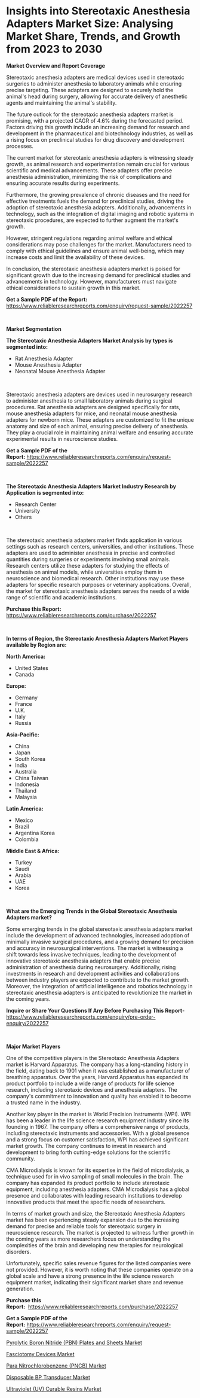 <p><h1>Insights into Stereotaxic Anesthesia Adapters Market Size: Analysing Market Share, Trends, and Growth from 2023 to 2030</h1></p><p><strong>Market Overview and Report Coverage</strong></p>
<p><p>Stereotaxic anesthesia adapters are medical devices used in stereotaxic surgeries to administer anesthesia to laboratory animals while ensuring precise targeting. These adapters are designed to securely hold the animal's head during surgery, allowing for accurate delivery of anesthetic agents and maintaining the animal's stability.</p><p>The future outlook for the stereotaxic anesthesia adapters market is promising, with a projected CAGR of 4.6% during the forecasted period. Factors driving this growth include an increasing demand for research and development in the pharmaceutical and biotechnology industries, as well as a rising focus on preclinical studies for drug discovery and development processes.</p><p>The current market for stereotaxic anesthesia adapters is witnessing steady growth, as animal research and experimentation remain crucial for various scientific and medical advancements. These adapters offer precise anesthesia administration, minimizing the risk of complications and ensuring accurate results during experiments.</p><p>Furthermore, the growing prevalence of chronic diseases and the need for effective treatments fuels the demand for preclinical studies, driving the adoption of stereotaxic anesthesia adapters. Additionally, advancements in technology, such as the integration of digital imaging and robotic systems in stereotaxic procedures, are expected to further augment the market's growth.</p><p>However, stringent regulations regarding animal welfare and ethical considerations may pose challenges for the market. Manufacturers need to comply with ethical guidelines and ensure animal well-being, which may increase costs and limit the availability of these devices.</p><p>In conclusion, the stereotaxic anesthesia adapters market is poised for significant growth due to the increasing demand for preclinical studies and advancements in technology. However, manufacturers must navigate ethical considerations to sustain growth in this market.</p></p>
<p><strong>Get a Sample PDF of the Report:</strong> <a href="https://www.reliableresearchreports.com/enquiry/request-sample/2022257">https://www.reliableresearchreports.com/enquiry/request-sample/2022257</a></p>
<p>&nbsp;</p>
<p><strong>Market Segmentation</strong></p>
<p><strong>The Stereotaxic Anesthesia Adapters Market Analysis by types is segmented into:</strong></p>
<p><ul><li>Rat Anesthesia Adapter</li><li>Mouse Anesthesia Adapter</li><li>Neonatal Mouse Anesthesia Adapter</li></ul></p>
<p>&nbsp;</p>
<p><p>Stereotaxic anesthesia adapters are devices used in neurosurgery research to administer anesthesia to small laboratory animals during surgical procedures. Rat anesthesia adapters are designed specifically for rats, mouse anesthesia adapters for mice, and neonatal mouse anesthesia adapters for newborn mice. These adapters are customized to fit the unique anatomy and size of each animal, ensuring precise delivery of anesthesia. They play a crucial role in maintaining animal welfare and ensuring accurate experimental results in neuroscience studies.</p></p>
<p><strong>Get a Sample PDF of the Report:</strong>&nbsp;<a href="https://www.reliableresearchreports.com/enquiry/request-sample/2022257">https://www.reliableresearchreports.com/enquiry/request-sample/2022257</a></p>
<p>&nbsp;</p>
<p><strong>The Stereotaxic Anesthesia Adapters Market Industry Research by Application is segmented into:</strong></p>
<p><ul><li>Research Center</li><li>University</li><li>Others</li></ul></p>
<p>&nbsp;</p>
<p><p>The stereotaxic anesthesia adapters market finds application in various settings such as research centers, universities, and other institutions. These adapters are used to administer anesthesia in precise and controlled quantities during surgeries or experiments involving small animals. Research centers utilize these adapters for studying the effects of anesthesia on animal models, while universities employ them in neuroscience and biomedical research. Other institutions may use these adapters for specific research purposes or veterinary applications. Overall, the market for stereotaxic anesthesia adapters serves the needs of a wide range of scientific and academic institutions.</p></p>
<p><strong>Purchase this Report:</strong>&nbsp; <a href="https://www.reliableresearchreports.com/purchase/2022257">https://www.reliableresearchreports.com/purchase/2022257</a></p>
<p>&nbsp;</p>
<p><strong>In terms of Region, the Stereotaxic Anesthesia Adapters Market Players available by Region are:</strong></p>
<p>
    <p> <strong> North America: </strong>
        <ul>
            <li>United States</li>
            <li>Canada</li>
        </ul>
        </p> 
    <p> <strong> Europe: </strong>
        <ul>
            <li>Germany</li>
            <li>France</li>
            <li>U.K.</li>
            <li>Italy</li>
            <li>Russia</li>
        </ul>
        </p> 
    <p> <strong> Asia-Pacific: </strong>
        <ul>
            <li>China</li>
            <li>Japan</li>
            <li>South Korea</li>
            <li>India</li>
            <li>Australia</li>
            <li>China Taiwan</li>
            <li>Indonesia</li>
            <li>Thailand</li>
            <li>Malaysia</li>
        </ul>
        </p> 
    <p> <strong> Latin America: </strong>
        <ul>
            <li>Mexico</li>
            <li>Brazil</li>
            <li>Argentina Korea</li>
            <li>Colombia</li>
        </ul>
        </p> 
    <p> <strong> Middle East & Africa: </strong>
        <ul>
            <li>Turkey</li>
            <li>Saudi</li>
            <li>Arabia</li>
            <li>UAE</li>
            <li>Korea</li>
        </ul>
    </p>
    </p>
<p>&nbsp;</p>
<p><strong>What are the Emerging Trends in the Global Stereotaxic Anesthesia Adapters market?</strong></p>
<p><p>Some emerging trends in the global stereotaxic anesthesia adapters market include the development of advanced technologies, increased adoption of minimally invasive surgical procedures, and a growing demand for precision and accuracy in neurosurgical interventions. The market is witnessing a shift towards less invasive techniques, leading to the development of innovative stereotaxic anesthesia adapters that enable precise administration of anesthesia during neurosurgery. Additionally, rising investments in research and development activities and collaborations between industry players are expected to contribute to the market growth. Moreover, the integration of artificial intelligence and robotics technology in stereotaxic anesthesia adapters is anticipated to revolutionize the market in the coming years.</p></p>
<p><strong>Inquire or Share Your Questions If Any Before Purchasing This Report</strong>- <a href="https://www.reliableresearchreports.com/enquiry/pre-order-enquiry/2022257">https://www.reliableresearchreports.com/enquiry/pre-order-enquiry/2022257</a></p>
<p>&nbsp;</p>
<p><strong>Major Market Players</strong></p>
<p><p>One of the competitive players in the Stereotaxic Anesthesia Adapters market is Harvard Apparatus. The company has a long-standing history in the field, dating back to 1901 when it was established as a manufacturer of breathing apparatus. Over the years, Harvard Apparatus has expanded its product portfolio to include a wide range of products for life science research, including stereotaxic devices and anesthesia adapters. The company's commitment to innovation and quality has enabled it to become a trusted name in the industry.</p><p>Another key player in the market is World Precision Instruments (WPI). WPI has been a leader in the life science research equipment industry since its founding in 1967. The company offers a comprehensive range of products, including stereotaxic instruments and accessories. With a global presence and a strong focus on customer satisfaction, WPI has achieved significant market growth. The company continues to invest in research and development to bring forth cutting-edge solutions for the scientific community.</p><p>CMA Microdialysis is known for its expertise in the field of microdialysis, a technique used for in vivo sampling of small molecules in the brain. The company has expanded its product portfolio to include stereotaxic equipment, including anesthesia adapters. CMA Microdialysis has a global presence and collaborates with leading research institutions to develop innovative products that meet the specific needs of researchers.</p><p>In terms of market growth and size, the Stereotaxic Anesthesia Adapters market has been experiencing steady expansion due to the increasing demand for precise and reliable tools for stereotaxic surgery in neuroscience research. The market is projected to witness further growth in the coming years as more researchers focus on understanding the complexities of the brain and developing new therapies for neurological disorders.</p><p>Unfortunately, specific sales revenue figures for the listed companies were not provided. However, it is worth noting that these companies operate on a global scale and have a strong presence in the life science research equipment market, indicating their significant market share and revenue generation.</p></p>
<p><strong>Purchase this Report:</strong>&nbsp;&nbsp;<a href="https://www.reliableresearchreports.com/purchase/2022257">https://www.reliableresearchreports.com/purchase/2022257</a></p>
<p></p>
<p><strong>Get a Sample PDF of the Report:</strong>&nbsp;<a href="https://www.reliableresearchreports.com/enquiry/request-sample/2022257">https://www.reliableresearchreports.com/enquiry/request-sample/2022257</a></p>
<p><p><a href="https://medium.com/@noelkunzei1/pyrolytic-boron-nitride-pbn-plates-and-sheets-market-trends-forecast-and-competitive-analysis-fca37d4fceba">Pyrolytic Boron Nitride (PBN) Plates and Sheets Market</a></p><p><a href="https://github.com/kholmovskayalyudmila/Market-Research-Report-List-1/blob/main/fasciotomy-devices-market.md">Fasciotomy Devices Market</a></p><p><a href="https://medium.com/@evalynkoepp98698/para-nitrochlorobenzene-pncb-market-size-and-market-trends-complete-industry-overview-2023-to-22f2f444af6f">Para Nitrochlorobenzene (PNCB) Market</a></p><p><a href="https://github.com/zebdakicsin/Market-Research-Report-List-1/blob/main/disposable-bp-transducer-market.md">Disposable BP Transducer Market</a></p><p><a href="https://medium.com/@reganklocko456458/ultraviolet-uv-curable-resins-market-research-report-its-history-and-forecast-2023-to-2030-89e45566fbf4">Ultraviolet (UV) Curable Resins Market</a></p></p>